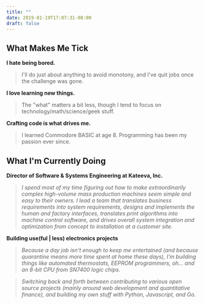 ```yaml
---
title: ""
date: 2019-01-19T17:07:31-08:00
draft: false
---
```

## What Makes Me Tick

**I hate being bored.**

>I'll do just about anything to avoid monotony, and I've quit jobs once the challenge was gone.

**I love learning new things.**

> The "what" matters a bit less, though I tend to focus on technology/math/science/geek stuff.

**Crafting code is what drives me.**

> I learned Commodore BASIC at age 8. Programming has been my passion ever since.

## What I'm Currently Doing

**Director of Software & Systems Engineering at Kateeva, Inc.**

> _I spend most of my time figuring out how to make extraordinarily complex high-volume mass
> production machines seem simple and easy to their owners. I lead a team that translates
> business requirements into system requirements, designs and implements the human and
> factory interfaces, translates print algorithms into machine control software, and drives overall
> system integration and optimization from concept to installation at a customer site._

**Building use(ful | less) electronics projects**

> _Because a day job isn't enough to keep me entertained (and because quarantine means more
> time spent at home these days), I'm building things like automated thermostats, EEPROM
> programmers, oh... and an 8-bit CPU from SN7400 logic chips._

> _Switching back and forth between contributing to various open source projects (mainly around web development and quantitative finance), and building my own stuff with Python, Javascript, and Go._
